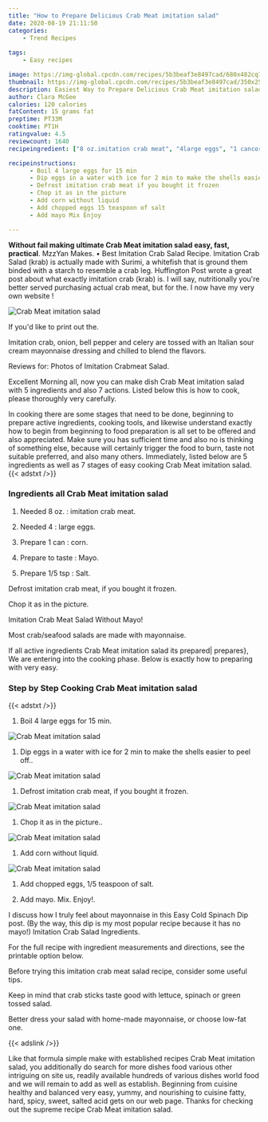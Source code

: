 ```yaml
---
title: "How to Prepare Delicious Crab Meat imitation salad"
date: 2020-08-19 21:11:50
categories:
    - Trend Recipes
    
tags:
    - Easy recipes

image: https://img-global.cpcdn.com/recipes/5b3beaf3e8497cad/680x482cq70/crab-meat-imitation-salad-recipe-main-photo.jpg
thumbnail: https://img-global.cpcdn.com/recipes/5b3beaf3e8497cad/350x250cq70/crab-meat-imitation-salad-recipe-main-photo.jpg
description: Easiest Way to Prepare Delicious Crab Meat imitation salad with 5 ingredients and 7 stages of easy cooking.
author: Clara McGee
calories: 120 calories
fatContent: 15 grams fat
preptime: PT33M
cooktime: PT1H
ratingvalue: 4.5
reviewcount: 1640
recipeingredient: ["8 oz.imitation crab meat", "4large eggs", "1 cancorn", "to tasteMayo", "1/5 tspSalt"]

recipeinstructions: 
      - Boil 4 large eggs for 15 min 
      - Dip eggs in a water with ice for 2 min to make the shells easier to peel off 
      - Defrost imitation crab meat if you bought it frozen 
      - Chop it as in the picture 
      - Add corn without liquid 
      - Add chopped eggs 15 teaspoon of salt 
      - Add mayo Mix Enjoy

---
```




**Without fail making ultimate Crab Meat imitation salad easy, fast, practical**. MzzYan Makes. • Best Imitation Crab Salad Recipe. Imitation Crab Salad (krab) is actually made with Surimi, a whitefish that is ground them binded with a starch to resemble a crab leg. Huffington Post wrote a great post about what exactly imitation crab (krab) is. I will say, nutritionally you&#39;re better served purchasing actual crab meat, but for the. I now have my very own website !


![Crab Meat imitation salad](https://img-global.cpcdn.com/recipes/5b3beaf3e8497cad/680x482cq70/crab-meat-imitation-salad-recipe-main-photo.jpg "Crab Meat imitation salad")



If you&#39;d like to print out the.

Imitation crab, onion, bell pepper and celery are tossed with an Italian sour cream mayonnaise dressing and chilled to blend the flavors.

Reviews for: Photos of Imitation Crabmeat Salad.


Excellent Morning all, now you can make dish Crab Meat imitation salad with 5 ingredients and also 7 actions. Listed below this is how to cook, please thoroughly very carefully.

In cooking there are some stages that need to be done, beginning to prepare active ingredients, cooking tools, and likewise understand exactly how to begin from beginning to food preparation is all set to be offered and also appreciated. Make sure you has sufficient time and also no is thinking of something else, because will certainly trigger the food to burn, taste not suitable preferred, and also many others. Immediately, listed below are 5 ingredients as well as 7 stages of easy cooking Crab Meat imitation salad.
{{< adstxt />}}

### Ingredients all Crab Meat imitation salad


1. Needed 8 oz. : imitation crab meat.

1. Needed 4 : large eggs.

1. Prepare 1 can : corn.

1. Prepare to taste : Mayo.

1. Prepare 1/5 tsp : Salt.


Defrost imitation crab meat, if you bought it frozen.

Chop it as in the picture.

Imitation Crab Meat Salad Without Mayo!

Most crab/seafood salads are made with mayonnaise.


If all active ingredients Crab Meat imitation salad its prepared| prepares}, We are entering into the cooking phase. Below is exactly how to preparing with very easy.

### Step by Step Cooking Crab Meat imitation salad

{{< adstxt />}}


1. Boil 4 large eggs for 15 min.



![Crab Meat imitation salad](https://img-global.cpcdn.com/steps/1301b1bf00804350/160x128cq70/crab-meat-imitation-salad-recipe-step-1-photo.jpg" "Crab Meat imitation salad")



1. Dip eggs in a water with ice for 2 min to make the shells easier to peel off..



![Crab Meat imitation salad](https://img-global.cpcdn.com/steps/53840d68c95a5cb4/160x128cq70/crab-meat-imitation-salad-recipe-step-2-photo.jpg" "Crab Meat imitation salad")



1. Defrost imitation crab meat, if you bought it frozen.



![Crab Meat imitation salad](https://img-global.cpcdn.com/steps/85ababe05aed8729/160x128cq70/crab-meat-imitation-salad-recipe-step-3-photo.jpg" "Crab Meat imitation salad")



1. Chop it as in the picture..



![Crab Meat imitation salad](https://img-global.cpcdn.com/steps/41a5cf150ccfde97/160x128cq70/crab-meat-imitation-salad-recipe-step-4-photo.jpg" "Crab Meat imitation salad")



1. Add corn without liquid.



![Crab Meat imitation salad](https://img-global.cpcdn.com/steps/5b38cfef607bb8e0/160x128cq70/crab-meat-imitation-salad-recipe-step-5-photo.jpg" "Crab Meat imitation salad")



1. Add chopped eggs, 1/5 teaspoon of salt.



1. Add mayo. Mix. Enjoy!.




I discuss how I truly feel about mayonnaise in this Easy Cold Spinach Dip post. (By the way, this dip is my most popular recipe because it has no mayo!) Imitation Crab Salad Ingredients.

For the full recipe with ingredient measurements and directions, see the printable option below.

Before trying this imitation crab meat salad recipe, consider some useful tips.

Keep in mind that crab sticks taste good with lettuce, spinach or green tossed salad.

Better dress your salad with home-made mayonnaise, or choose low-fat one.


{{< adslink />}}

Like that formula simple make with established recipes Crab Meat imitation salad, you additionally do search for more dishes food various other intriguing on site us, readily available hundreds of various dishes world food and we will remain to add as well as establish. Beginning from cuisine healthy and balanced very easy, yummy, and nourishing to cuisine fatty, hard, spicy, sweet, salted acid gets on our web page. Thanks for checking out the supreme recipe Crab Meat imitation salad.
